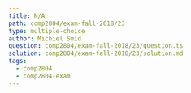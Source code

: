 ```yaml
---
title: N/A
path: comp2804/exam-fall-2018/23
type: multiple-choice
author: Michiel Smid
question: comp2804/exam-fall-2018/23/question.ts
solution: comp2804/exam-fall-2018/23/solution.md
tags:
  - comp2804
  - comp2804-exam
---
```

